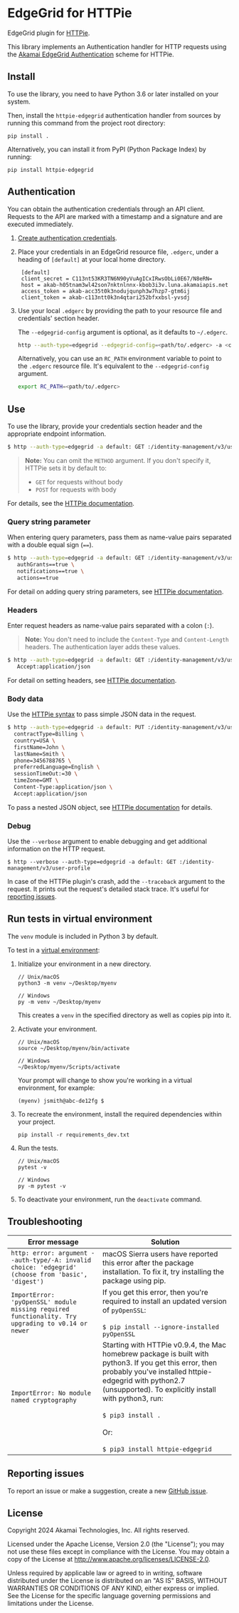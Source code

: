 # EdgeGrid for HTTPie

EdgeGrid plugin for [HTTPie](https://github.com/jkbr/httpie).

This library implements an Authentication handler for HTTP requests using the [Akamai EdgeGrid Authentication](https://techdocs.akamai.com/developer/docs/authenticate-with-edgegrid) scheme for HTTPie.

## Install

To use the library, you need to have Python 3.6 or later installed on your system.

Then, install the `httpie-edgegrid` authentication handler from sources by running this command from the project root directory:

   ```
   pip install .
   ```

Alternatively, you can install it from PyPI (Python Package Index) by running:

```
pip install httpie-edgegrid
```

## Authentication

You can obtain the authentication credentials through an API client. Requests to the API are marked with a timestamp and a signature and are executed immediately.

1. [Create authentication credentials](https://techdocs.akamai.com/developer/docs/set-up-authentication-credentials).

2. Place your credentials in an EdgeGrid resource file, `.edgerc`, under a heading of `[default]` at your local home directory.

   ```
    [default]
    client_secret = C113nt53KR3TN6N90yVuAgICxIRwsObLi0E67/N8eRN=
    host = akab-h05tnam3wl42son7nktnlnnx-kbob3i3v.luna.akamaiapis.net
    access_token = akab-acc35t0k3nodujqunph3w7hzp7-gtm6ij
    client_token = akab-c113ntt0k3n4qtari252bfxxbsl-yvsdj
    ```

3. Use your local `.edgerc` by providing the path to your resource file and credentials' section header.

   The `--edgegrid-config` argument is optional, as it defaults to `~/.edgerc`.

    ```bash
    http --auth-type=edgegrid --edgegrid-config=<path/to/.edgerc> -a <credentials_section_name>: <METHOD> :/<api_endpoint>
    ```

   Alternatively, you can use an `RC_PATH` environment variable to point to the `.edgerc` resource file. It's equivalent to the `--edgegrid-config` argument.

   ```bash
   export RC_PATH=<path/to/.edgerc>
   ```

## Use

To use the library, provide your credentials section header and the appropriate endpoint information.

```bash
$ http --auth-type=edgegrid -a default: GET :/identity-management/v3/user-profile
```
> **Note:** You can omit the `METHOD` argument. If you don't specify it, HTTPie sets it by default to:
>
> - `GET` for requests without body
> - `POST` for requests with body

For details, see the [HTTPie documentation](https://httpie.io/docs/cli/optional-get-and-post).

### Query string parameter

When entering query parameters, pass them as name-value pairs separated with a double equal sign (`==`).

```bash
$ http --auth-type=edgegrid -a default: GET :/identity-management/v3/user-profile \
   authGrants==true \
   notifications==true \
   actions==true
```

For detail on adding query string parameters, see [HTTPie documentation](https://httpie.io/docs/cli/querystring-parameters).


### Headers

Enter request headers as name-value pairs separated with a colon (`:`).

> **Note:** You don't need to include the `Content-Type` and `Content-Length` headers. The authentication layer adds these values.

```bash
$ http --auth-type=edgegrid -a default: GET :/identity-management/v3/user-profile \
   Accept:application/json
```

For detail on setting headers, see [HTTPie documentation](https://httpie.io/docs/cli/http-headers).

### Body data

Use the [HTTPie syntax](https://httpie.io/docs/cli/non-string-json-fields) to pass simple JSON data in the request.

```bash
$ http --auth-type=edgegrid -a default: PUT :/identity-management/v3/user-profile/basic-info \
  contractType=Billing \
  country=USA \
  firstName=John \
  lastName=Smith \
  phone=3456788765 \
  preferredLanguage=English \
  sessionTimeOut:=30 \
  timeZone=GMT \
  Content-Type:application/json \
  Accept:application/json
```

To pass a nested JSON object, see [HTTPie documentation](https://httpie.io/docs/cli/nested-json) for details.

### Debug

Use the `--verbose` argument to enable debugging and get additional information on the HTTP request.

```
$ http --verbose --auth-type=edgegrid -a default: GET :/identity-management/v3/user-profile
```

In case of the HTTPie plugin's crash, add the `--traceback` argument to the request. It prints out the request's detailed stack trace. It's useful for [reporting issues](#reporting-issues).

## Run tests in virtual environment

The `venv` module is included in Python 3 by default.

To test in a [virtual environment](https://docs.python.org/3/library/venv.html):

1. Initialize your environment in a new directory.

   ```
   // Unix/macOS
   python3 -m venv ~/Desktop/myenv

   // Windows
   py -m venv ~/Desktop/myenv
   ```

   This creates a `venv` in the specified directory as well as copies pip into it.

2. Activate your environment.

   ```
   // Unix/macOS
   source ~/Desktop/myenv/bin/activate

   // Windows
   ~/Desktop/myenv/Scripts/activate
   ```

   Your prompt will change to show you're working in a virtual environment, for example:

   ```
   (myenv) jsmith@abc-de12fg $
   ```

3. To recreate the environment, install the required dependencies within your project.

   ```
   pip install -r requirements_dev.txt
   ```

4. Run the tests.

   ```
   // Unix/macOS
   pytest -v

   // Windows
   py -m pytest -v
   ```

5. To deactivate your environment, run the `deactivate` command.

## Troubleshooting

| Error message | Solution |
| ------- | -------|
| `http: error: argument --auth-type/-A: invalid choice: 'edgegrid' (choose from 'basic', 'digest')` | macOS Sierra users have reported this error after the package installation. To fix it, try installing the package using pip. |
| `ImportError: 'pyOpenSSL' module missing required functionality. Try upgrading to v0.14 or newer` | If you get this error, then you're required to install an updated version of `pyOpenSSL`: <br /> <br /> `$ pip install --ignore-installed pyOpenSSL`|
| `ImportError: No module named cryptography` | Starting with HTTPie v0.9.4, the Mac homebrew package is built with python3. If you get this error, then probably you've installed httpie-edgegrid with python2.7 (unsupported). To explicitly install with python3, run: <br /> <br /> `$ pip3 install .` <br /> <br /> Or: <br /> <br /> `$ pip3 install httpie-edgegrid` |

## Reporting issues

To report an issue or make a suggestion, create a new [GitHub issue](https://github.com/akamai/httpie-edgegrid/issues).

## License

Copyright 2024 Akamai Technologies, Inc. All rights reserved.

Licensed under the Apache License, Version 2.0 (the "License"); you may not use these files except in compliance with the License. You may obtain a copy of the License at http://www.apache.org/licenses/LICENSE-2.0.

Unless required by applicable law or agreed to in writing, software distributed under the License is distributed on an "AS IS" BASIS, WITHOUT WARRANTIES OR CONDITIONS OF ANY KIND, either express or implied. See the License for the specific language governing permissions and limitations under the License.